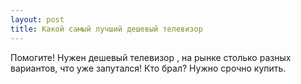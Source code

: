 ```yaml
---
layout: post 
title: Какой самый лучший дешевый телевизор 
--- 
```

Помогите! Нужен дешевый телевизор , на рынке столько разных вариантов, что уже запутался! Кто брал? Нужно срочно купить.